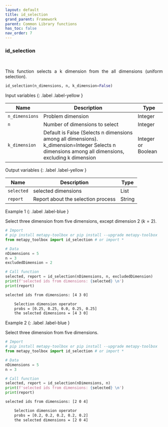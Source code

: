 ```yaml
---
layout: default
title: id_selection
grand_parent: Framework
parent: Common Library functions
has_toc: false
nav_order: 7
---
```


<!--Don't delete ths script-->
<script src = "https://polyfill.io/v3/polyfill.min.js?features=es6"></script>
<script id = "MathJax-script" async src="https://cdn.jsdelivr.net/npm/mathjax@3/es5/tex-mml-chtml.js"></script>
<!--Don't delete ths script-->

<h3>id_selection</h3>

<br>

<p align = "justify">
    This function selects a k dimension from the all dimensions (uniform selection).
</p>

```python
id_selection(n_dimensions, n, k_dimension=False)
```

Input variables
{: .label .label-yellow }

<table style = "width:100%">
    <thead>
      <tr>
        <th>Name</th>
        <th>Description</th>
        <th>Type</th>
      </tr>
    </thead>
    <tr>
        <td><code>n_dimensions</code></td>
        <td>Problem dimension</td>
        <td>Integer</td>
    <tr>
        <td><code>n</code></td>
        <td>Number of dimensions to select</td>
        <td>Integer</td>
    <tr>
        <td><code>k_dimension</code></td>
        <td>Default is False (Selects n dimensions among all dimensions). k_dimension=Integer Selects n dimensions among all dimensions, excluding k dimension</td>
        <td>Integer or Boolean</td>
</table>

Output variables
{: .label .label-yellow }

<table style = "width:100%">
    <thead>
      <tr>
        <th>Name</th>
        <th>Description</th>
        <th>Type</th>
      </tr>
    </thead>
    <tr>
        <td><code>selected</code></td>
        <td>selected dimensions</td>
        <td>List</td>
    </tr>
    <tr>
        <td><code>report</code></td>
        <td>Report about the selection process</td>
        <td>String</td>
    </tr>
</table>

Example 1
{: .label .label-blue }

Select three dimension from five dimensions, except dimension 2 ($k=2$).

```python
# Import
# pip install metapy-toolbox or pip install --upgrade metapy-toolbox 
from metapy_toolbox import id_selection # or import *

# Data
nDimensions = 5 
n = 3
excludedDimension = 2

# Call function
selected, report = id_selection(nDimensions, n, excludedDimension)
print(f'selected ids from dimensions: {selected} \n')
print(report)
```

```bash
selected ids from dimensions: [4 3 0] 

    Selection dimension operator
    probs = [0.25, 0.25, 0.0, 0.25, 0.25]
    the selected dimensions = [4 3 0]
```

Example 2
{: .label .label-blue }

Select three dimension from five dimensions.

```python
# Import
# pip install metapy-toolbox or pip install --upgrade metapy-toolbox
from metapy_toolbox import id_selection # or import *

# Data
nDimensions = 5 
n = 3

# Call function
selected, report = id_selection(nDimensions, n)
print(f'selected ids from dimensions: {selected} \n')
print(report)
```

```bash
selected ids from dimensions: [2 0 4] 

    Selection dimension operator
    probs = [0.2, 0.2, 0.2, 0.2, 0.2]
    the selected dimensions = [2 0 4]
```